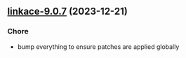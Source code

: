 

## [linkace-9.0.7](https://github.com/truecharts/charts/compare/linkace-9.0.6...linkace-9.0.7) (2023-12-21)

### Chore

- bump everything to ensure patches are applied globally
  
  